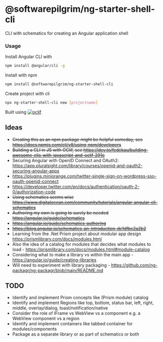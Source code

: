 @softwarepilgrim/ng-starter-shell-cli
=====================================

CLI with schematics for creating an Angular application shell

### Usage
Install Angular CLI with  

```bash
npm install @angular/cli -g
```

Install with npm

```bash
npm install @softwarepilgrim/ng-starter-shell-cli
```

Create project with cli

```bash
npx ng-starter-shell-cli new [projectname]
```

Built using
[![oclif](https://img.shields.io/badge/cli-oclif-brightgreen.svg)](https://oclif.io)

## Ideas
- ~~Creating this as an npm package might be helpful someday, see https://docs.npmjs.com/cli/v8/using-npm/developers~~
- ~~Building a CLI in JS with OClif, see https://dev.to/fedekau/building-awesome-clis-with-javascript-and-oclif-291o~~
- Securing Angular with OpenID Connect and OAuth2: https://app.pluralsight.com/library/courses/openid-and-oauth2-securing-angular-apps
- https://plugins.miniorange.com/twitter-single-sign-on-wordpress-sso-oauth-openid-connect
- https://developer.twitter.com/en/docs/authentication/oauth-2-0/authorization-code
- ~~Using schematics seems wise https://www.digitalocean.com/community/tutorials/angular-angular-cli-schematics~~
- ~~Authoring my own is going to surely be needed https://angular.io/guide/schematics~~ 
- ~~https://angular.io/guide/schematics-authoring~~
- ~~https://blog.angular.io/schematics-an-introduction-dc1dfbc2a2b2~~
- Learning from the .Net Prism project about modular app design https://prismlibrary.com/docs/modules.html
- Also the idea of a catalog for modules that decides what modules to load - https://prismlibrary.com/docs/modules.html#module-catalog
- Considering what to make a library vs within the main app - https://angular.io/guide/creating-libraries
- Will need to experiment with library packaging - https://github.com/ng-packagr/ng-packagr/blob/main/README.md

## TODO
- Identify and implement Prism concepts like (Prism module) catalog
- Identify and implement Regions like top, bottom, status bar, left, right, middle, overlay/dialog, toast/notification/native
- Consider the role of IFrame vs WebView vs a component e.g. a WebView component vs a region
- Identify and implement containers like tabbed container for modules/components
- Package as a separate library or as part of schematics or both
